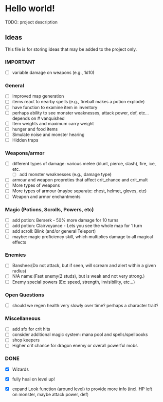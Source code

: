 # Hello world!

TODO: project description

## Ideas

This file is for storing ideas that may be added to the project only.

### IMPORTANT
- [ ] variable damage on weapons (e.g., 1d10)

### General
- [ ] Improved map generation
- [ ] items react to nearby spells (e.g., fireball makes a potion explode)
- [ ] have function to examine item in inventory
- [ ] perhaps ability to see monster weaknesses, attack power, def, etc... depends on # vanquished
- [ ] Item weights and maximum carry weight
- [ ] hunger and food items
- [ ] Simulate noise and monster hearing
- [ ] Hidden traps

### Weapons/armor
- [ ] different types of damage: various melee (blunt, pierce, slash), fire, ice, etc.
  - [ ] add monster weaknesses (e.g., damage type)
- [ ] armour and weapon propreties that affect crit_chance and crit_mult
- [ ] More types of weapons
- [ ] More types of armour (maybe separate: chest, helmet, gloves, etc)
- [ ] Weapon and armor enchantments

### Magic (Potions, Scrolls, Powers, etc)
- [ ] add potion: Berserk - 50% more damage for 10 turns
- [ ] add potion: Clairvoyance - Lets you see the whole map for 1 turn
- [ ] add scroll: Blink (and/or general Teleport)
- [ ] maybe: magic proficiency skill, which multiplies damage to all magical effects

### Enemies
- [ ] Banshee:(Do not attack, but if seen, will scream and alert within a given radius)
- [ ] N/A name:(Fast enemy(2 studs), but is weak and not very strong.)
- [ ] Enemy special powers (Ex: speed, strength, invisibility, etc...)
### Open Questions
- [ ] should we regen health very slowly over time? perhaps a character trait?

### Miscellaneous
- [ ] add sfx for crit hits
- [ ] consider additional magic system: mana pool and spells/spellbooks
- [ ] shop keepers
- [ ] Higher crit chance for dragon enemy or overall powerful mobs

### DONE
- [x] Wizards
- [x] fully heal on level up!
- [x] expand Look function (around level) to provide more info (incl. HP left on monster, maybe attack power, def)


